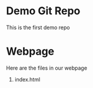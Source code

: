 # Demo Git Repo

This is the first demo repo

# Webpage

Here are the files in our webpage

1. index.html

